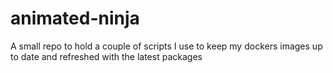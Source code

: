 # animated-ninja
A small repo to hold a couple of scripts I use to keep my dockers images up to date and refreshed with the latest packages
